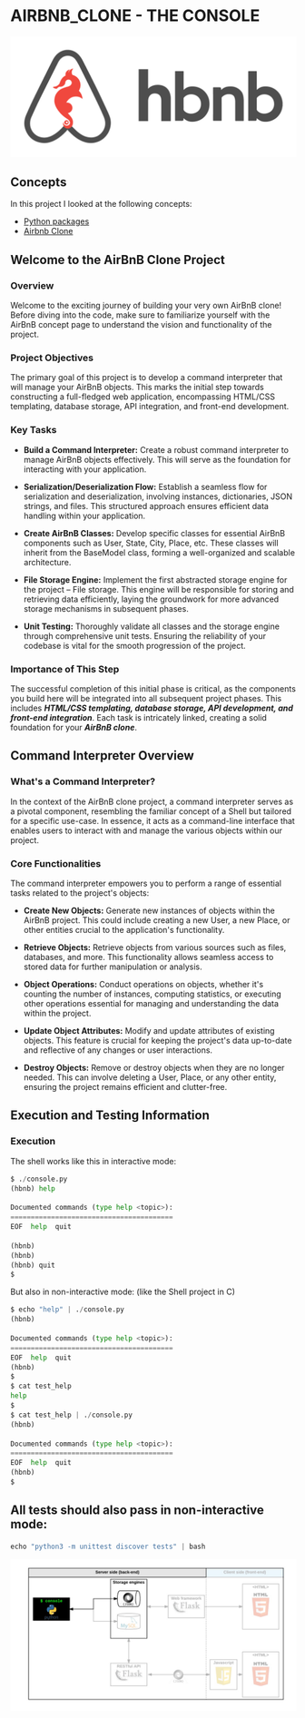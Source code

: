 # AIRBNB_CLONE - THE CONSOLE

![alt text](image.png)

## Concepts

In this project I looked at the following concepts:

- [Python packages](https://intranet.alxswe.com/concepts/66)
- [Airbnb Clone](https://intranet.alxswe.com/concepts/74)

## Welcome to the AirBnB Clone Project

### Overview

Welcome to the exciting journey of building your very own AirBnB clone! Before diving into the code, make sure to familiarize yourself with the AirBnB concept page to understand the vision and functionality of the project.

### Project Objectives

The primary goal of this project is to develop a command interpreter that will manage your AirBnB objects. This marks the initial step towards constructing a full-fledged web application, encompassing HTML/CSS templating, database storage, API integration, and front-end development.

### Key Tasks

- **Build a Command Interpreter:**
Create a robust command interpreter to manage AirBnB objects effectively. This will serve as the foundation for interacting with your application.

- **Serialization/Deserialization Flow:**
Establish a seamless flow for serialization and deserialization, involving instances, dictionaries, JSON strings, and files. This structured approach ensures efficient data handling within your application.

- **Create AirBnB Classes:**
Develop specific classes for essential AirBnB components such as User, State, City, Place, etc. These classes will inherit from the BaseModel class, forming a well-organized and scalable architecture.

- **File Storage Engine:**
Implement the first abstracted storage engine for the project – File storage. This engine will be responsible for storing and retrieving data efficiently, laying the groundwork for more advanced storage mechanisms in subsequent phases.

- **Unit Testing:**
Thoroughly validate all classes and the storage engine through comprehensive unit tests. Ensuring the reliability of your codebase is vital for the smooth progression of the project.

### **Importance of This Step**

The successful completion of this initial phase is critical, as the components you build here will be integrated into all subsequent project phases. This includes ***HTML/CSS templating, database storage, API development, and front-end integration***. Each task is intricately linked, creating a solid foundation for your ***AirBnB clone***.

## **Command Interpreter Overview**

### **What's a Command Interpreter?**

In the context of the AirBnB clone project, a command interpreter serves as a pivotal component, resembling the familiar concept of a Shell but tailored for a specific use-case. In essence, it acts as a command-line interface that enables users to interact with and manage the various objects within our project.

### **Core Functionalities**

The command interpreter empowers you to perform a range of essential tasks related to the project's objects:

- **Create New Objects:**
Generate new instances of objects within the AirBnB project. This could include creating a new User, a new Place, or other entities crucial to the application's functionality.

- **Retrieve Objects:**
Retrieve objects from various sources such as files, databases, and more. This functionality allows seamless access to stored data for further manipulation or analysis.

- **Object Operations:**
Conduct operations on objects, whether it's counting the number of instances, computing statistics, or executing other operations essential for managing and understanding the data within the project.

- **Update Object Attributes:**
Modify and update attributes of existing objects. This feature is crucial for keeping the project's data up-to-date and reflective of any changes or user interactions.

- **Destroy Objects:**
Remove or destroy objects when they are no longer needed. This can involve deleting a User, Place, or any other entity, ensuring the project remains efficient and clutter-free.

## **Execution and Testing Information**

### **Execution**

The shell works like this in interactive mode:

```Python
$ ./console.py
(hbnb) help

Documented commands (type help <topic>):
========================================
EOF  help  quit

(hbnb) 
(hbnb) 
(hbnb) quit
$
```

But also in non-interactive mode: (like the Shell project in C)

```Python
$ echo "help" | ./console.py
(hbnb)

Documented commands (type help <topic>):
========================================
EOF  help  quit
(hbnb) 
$
$ cat test_help
help
$
$ cat test_help | ./console.py
(hbnb)

Documented commands (type help <topic>):
========================================
EOF  help  quit
(hbnb) 
$
```

## **All tests should also pass in non-interactive mode:**

```Python
echo "python3 -m unittest discover tests" | bash
```

![alt text](image-1.png)
